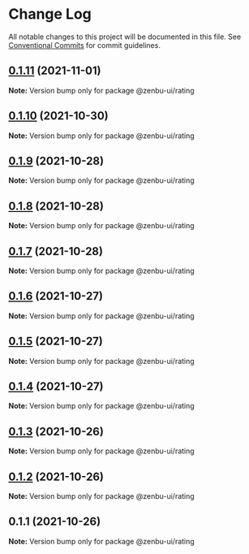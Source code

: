 # Change Log

All notable changes to this project will be documented in this file.
See [Conventional Commits](https://conventionalcommits.org) for commit guidelines.

## [0.1.11](https://github.com/KodepandaID/zenbu-ui/compare/@zenbu-ui/rating@0.1.10...@zenbu-ui/rating@0.1.11) (2021-11-01)

**Note:** Version bump only for package @zenbu-ui/rating





## [0.1.10](https://github.com/KodepandaID/zenbu-ui/compare/@zenbu-ui/rating@0.1.9...@zenbu-ui/rating@0.1.10) (2021-10-30)

**Note:** Version bump only for package @zenbu-ui/rating





## [0.1.9](https://github.com/KodepandaID/zenbu-ui/compare/@zenbu-ui/rating@0.1.8...@zenbu-ui/rating@0.1.9) (2021-10-28)

**Note:** Version bump only for package @zenbu-ui/rating





## [0.1.8](https://github.com/KodepandaID/zenbu-ui/compare/@zenbu-ui/rating@0.1.7...@zenbu-ui/rating@0.1.8) (2021-10-28)

**Note:** Version bump only for package @zenbu-ui/rating





## [0.1.7](https://github.com/KodepandaID/zenbu-ui/compare/@zenbu-ui/rating@0.1.6...@zenbu-ui/rating@0.1.7) (2021-10-28)

**Note:** Version bump only for package @zenbu-ui/rating





## [0.1.6](https://github.com/KodepandaID/zenbu-ui/compare/@zenbu-ui/rating@0.1.5...@zenbu-ui/rating@0.1.6) (2021-10-27)

**Note:** Version bump only for package @zenbu-ui/rating





## [0.1.5](https://github.com/KodepandaID/zenbu-ui/compare/@zenbu-ui/rating@0.1.4...@zenbu-ui/rating@0.1.5) (2021-10-27)

**Note:** Version bump only for package @zenbu-ui/rating





## [0.1.4](https://github.com/KodepandaID/zenbu-ui/compare/@zenbu-ui/rating@0.1.3...@zenbu-ui/rating@0.1.4) (2021-10-27)

**Note:** Version bump only for package @zenbu-ui/rating





## [0.1.3](https://github.com/KodepandaID/zenbu-ui/compare/@zenbu-ui/rating@0.1.2...@zenbu-ui/rating@0.1.3) (2021-10-26)

**Note:** Version bump only for package @zenbu-ui/rating





## [0.1.2](https://github.com/KodepandaID/zenbu-ui/compare/@zenbu-ui/rating@0.1.1...@zenbu-ui/rating@0.1.2) (2021-10-26)

**Note:** Version bump only for package @zenbu-ui/rating





## 0.1.1 (2021-10-26)

**Note:** Version bump only for package @zenbu-ui/rating
